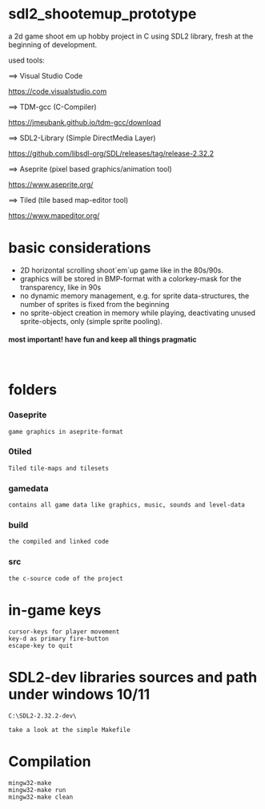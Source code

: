 # sdl2_shootemup_prototype
a 2d game shoot em up hobby project in C using SDL2 library, fresh at the beginning of development.

used tools:
    

==> Visual Studio Code

https://code.visualstudio.com


==> TDM-gcc (C-Compiler) 

https://jmeubank.github.io/tdm-gcc/download
    
==> SDL2-Library (Simple DirectMedia Layer)

https://github.com/libsdl-org/SDL/releases/tag/release-2.32.2

==> Aseprite (pixel based graphics/animation tool)

https://www.aseprite.org/


==> Tiled (tile based map-editor tool)

https://www.mapeditor.org/



# basic considerations

* 2D horizontal scrolling shoot´em´up game like in the 80s/90s.
* graphics will be stored in BMP-format with a colorkey-mask for the transparency, like in 90s
* no dynamic memory management, e.g. for sprite data-structures, the number of sprites is fixed from the beginning 
* no sprite-object creation in memory while playing, deactivating unused sprite-objects, only (simple sprite pooling).


#### most important! have fun and keep all things pragmatic

<br/>

# folders

### 0aseprite

    game graphics in aseprite-format


### 0tiled

    Tiled tile-maps and tilesets


### gamedata 

    contains all game data like graphics, music, sounds and level-data

### build

    the compiled and linked code


### src

    the c-source code of the project

# in-game keys

    cursor-keys for player movement
    key-d as primary fire-button
    escape-key to quit


# SDL2-dev libraries sources and path under windows 10/11

    C:\SDL2-2.32.2-dev\

    take a look at the simple Makefile

# Compilation

    mingw32-make
    mingw32-make run
    mingw32-make clean
    
